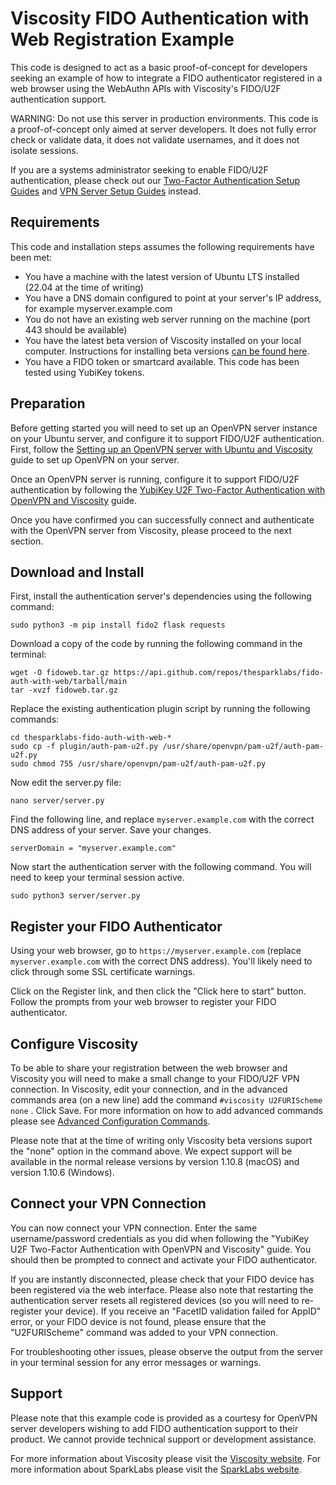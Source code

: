 # Viscosity FIDO Authentication with Web Registration Example
This code is designed to act as a basic proof-of-concept for developers seeking an example of how to integrate a FIDO authenticator registered in a web browser using the WebAuthn APIs with Viscosity's FIDO/U2F authentication support.

WARNING: Do not use this server in production environments. This code is a proof-of-concept only aimed at server developers. It does not fully error check or validate data, it does not validate usernames, and it does not isolate sessions.

If you are a systems administrator seeking to enable FIDO/U2F authentication, please check out our [Two-Factor Authentication Setup Guides](https://www.sparklabs.com/support/kb/category/two-factor-authentication-setup-guides/) and [VPN Server Setup Guides](https://www.sparklabs.com/support/kb/category/vpn-server-setup-guides/) instead.

## Requirements

This code and installation steps assumes the following requirements have been met:

* You have a machine with the latest version of Ubuntu LTS installed (22.04 at the time of writing)
* You have a DNS domain configured to point at your server's IP address, for example myserver.example.com
* You do not have an existing web server running on the machine (port 443 should be available)
* You have the latest beta version of Viscosity installed on your local computer. Instructions for installing beta versions [can be found here](https://www.sparklabs.com/support/kb/article/using-viscosity-beta-versions/).
* You have a FIDO token or smartcard available. This code has been tested using YubiKey tokens.

## Preparation

Before getting started you will need to set up an OpenVPN server instance on your Ubuntu server, and configure it to support FIDO/U2F authentication. First, follow the [Setting up an OpenVPN server with Ubuntu and Viscosity](https://www.sparklabs.com/support/kb/article/setting-up-an-openvpn-server-with-ubuntu-and-viscosity/) guide to set up OpenVPN on your server.

Once an OpenVPN server is running, configure it to support FIDO/U2F authentication by following the [YubiKey U2F Two-Factor Authentication with OpenVPN and Viscosity](https://www.sparklabs.com/support/kb/article/yubikey-u2f-two-factor-authentication-with-openvpn-and-viscosity/) guide.

Once you have confirmed you can successfully connect and authenticate with the OpenVPN server from Viscosity, please proceed to the next section.

## Download and Install

First, install the authentication server's dependencies using the following command:
```
sudo python3 -m pip install fido2 flask requests
```

Download a copy of the code by running the following command in the terminal:
```
wget -O fidoweb.tar.gz https://api.github.com/repos/thesparklabs/fido-auth-with-web/tarball/main
tar -xvzf fidoweb.tar.gz
```

Replace the existing authentication plugin script by running the following commands:
```
cd thesparklabs-fido-auth-with-web-*
sudo cp -f plugin/auth-pam-u2f.py /usr/share/openvpn/pam-u2f/auth-pam-u2f.py
sudo chmod 755 /usr/share/openvpn/pam-u2f/auth-pam-u2f.py
```

Now edit the server.py file:
```
nano server/server.py
```

Find the following line, and replace `myserver.example.com` with the correct DNS address of your server. Save your changes.
```
serverDomain = "myserver.example.com"
```

Now start the authentication server with the following command. You will need to keep your terminal session active.
```
sudo python3 server/server.py
```

## Register your FIDO Authenticator

Using your web browser, go to `https://myserver.example.com` (replace `myserver.example.com` with the correct DNS address). You'll likely need to click through some SSL certificate warnings.

Click on the Register link, and then click the "Click here to start" button. Follow the prompts from your web browser to register your FIDO authenticator.

## Configure Viscosity

To be able to share your registration between the web browser and Viscosity you will need to make a small change to your FIDO/U2F VPN connection. In Viscosity, edit your connection, and in the advanced commands area (on a new line) add the command `#viscosity U2FURIScheme none` . Click Save. For more information on how to add advanced commands please see [Advanced Configuration Commands](https://www.sparklabs.com/support/kb/article/advanced-configuration-commands/).

Please note that at the time of writing only Viscosity beta versions suport the "none" option in the command above. We expect support will be available in the normal release versions by version 1.10.8 (macOS) and version 1.10.6 (Windows).

## Connect your VPN Connection

You can now connect your VPN connection. Enter the same username/password credentials as you did when following the "YubiKey U2F Two-Factor Authentication with OpenVPN and Viscosity" guide. You should then be prompted to connect and activate your FIDO authenticator.

If you are instantly disconnected, please check that your FIDO device has been registered via the web interface. Please also note that restarting the authentication server resets all registered devices (so you will need to re-register your device). If you receive an "FacetID validation failed for AppID" error, or your FIDO device is not found, please ensure that the "U2FURIScheme" command was added to your VPN connection.

For troubleshooting other issues, please observe the output from the server in your terminal session for any error messages or warnings.

## Support

Please note that this example code is provided as a courtesy for OpenVPN server developers wishing to add FIDO authentication support to their product. We cannot provide technical support or development assistance.

For more information about Viscosity please visit the [Viscosity website](https://www.sparklabs.com/viscosity/). For more information about SparkLabs please visit the [SparkLabs website](https://www.sparklabs.com).